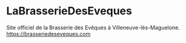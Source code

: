 # LaBrasserieDesEveques
Site officiel de la Brasserie des Evêques à Villeneuve-lès-Maguelone.  
https://brasseriedeseveques.com